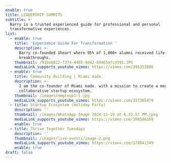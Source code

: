 ```yaml
---
enable: true
title: LEADERSHIP SUMMITS
subtitle: >-
  Barry is a trusted experienced guide for professional and personal
  transformative experiences.
list:
  - enable: true
    title: 'Experience Guide For Transformation '
    description: >-
      Barry co-founded 1heart where 95% of 1,000+ alumni received life-changing
      breakthroughs.
    thumbnail: /91ba6022-f374-4488-9d42-69465afcd391.JPG
    mediaLink_supports_youtube_vimeo: https://vimeo.com/395353806
  - enable: true
    title: Community Building | Miami made.
    description: >-
      I am the co-founder of Miami made. with a mission to create a more
      collaborative startup ecosystem.
    thumbnail: /images/mmgroup1-1.jpg
    mediaLink_supports_youtube_vimeo: https://vimeo.com/357365479
  - title: Startup Ecosystem (Holiday Party)
    description: ''
    thumbnail: /images/WhatsApp Image 2024-11-19 at 6.32.57 PM.jpeg
    mediaLink_supports_youtube_vimeo: https://vimeo.com/308586169
    enable: true
  - title: Thrive Together Tuesdays
    description: ''
    thumbnail: /images/live-events/image-2.png
    mediaLink_supports_youtube_vimeo: https://vimeo.com/178041349
    enable: true
draft: false
---
```

